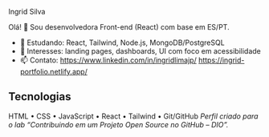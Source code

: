 Ingrid Silva

Olá! 👋 Sou desenvolvedora Front-end (React) com base em ES/PT.  
- 🌱 Estudando: React, Tailwind, Node.js, MongoDB/PostgreSQL  
- 💼 Interesses: landing pages, dashboards, UI com foco em acessibilidade  
- 📫 Contato:  https://www.linkedin.com/in/ingridlimajp/ 
https://ingrid-portfolio.netlify.app/

## Tecnologias
HTML • CSS • JavaScript • React • Tailwind • Git/GitHub
*Perfil criado para o lab “Contribuindo em um Projeto Open Source no GitHub – DIO”.*